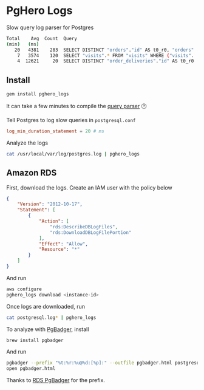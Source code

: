 # PgHero Logs

Slow query log parser for Postgres

```sh
Total    Avg  Count  Query
(min)   (ms)
   20   4381    283  SELECT DISTINCT "orders"."id" AS t0_r0, "orders"
    7   3574    120  SELECT "visits".* FROM "visits" WHERE ("visits".
    4  12621     20  SELECT DISTINCT "order_deliveries"."id" AS t0_r0
```

## Install

```sh
gem install pghero_logs
```

It can take a few minutes to compile the [query parser](https://pganalyze.com/blog/parse-postgresql-queries-in-ruby.html) :clock2:

Tell Postgres to log slow queries in `postgresql.conf`

```conf
log_min_duration_statement = 20 # ms
```

Analyze the logs

```sh
cat /usr/local/var/log/postgres.log | pghero_logs
```

## Amazon RDS

First, download the logs. Create an IAM user with the policy below

```json
{
    "Version": "2012-10-17",
    "Statement": [
        {
            "Action": [
                "rds:DescribeDBLogFiles",
                "rds:DownloadDBLogFilePortion"
            ],
            "Effect": "Allow",
            "Resource": "*"
        }
    ]
}
```

And run

```sh
aws configure
pghero_logs download <instance-id>
```

Once logs are downloaded, run

```sh
cat postgresql.log* | pghero_logs
```

To analyze with [PgBadger](https://github.com/dalibo/pgbadger), install

```sh
brew install pgbadger
```

And run

```sh
pgbadger --prefix "%t:%r:%u@%d:[%p]:" --outfile pgbadger.html postgresql.log*
open pgbadger.html
```

Thanks to [RDS PgBadger](https://github.com/sportngin/rds-pgbadger) for the prefix.
